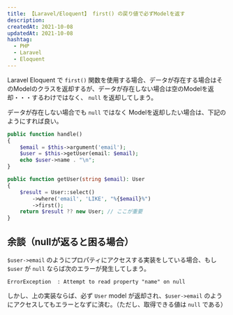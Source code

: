 ```yaml
---
title: 【Laravel/Eloquent】 first() の戻り値で必ずModelを返す
description:
createdAt: 2021-10-08
updatedAt: 2021-10-08
hashtag:
  - PHP
  - Laravel
  - Eloquent
---
```


Laravel Eloquent で `first()` 関数を使用する場合、データが存在する場合はそのModelのクラスを返却するが、データが存在しない場合は空のModelを返却・・・するわけではなく、 `null` を返却してしまう。

データが存在しない場合でも `null` ではなく Modelを返却したい場合は、下記のようにすれば良い。

```php
public function handle()
{
    $email = $this->argument('email');
    $user = $this->getUser(email: $email);
    echo $user->name . "\n";
}

public function getUser(string $email): User
{
    $result = User::select()
        ->where('email', 'LIKE', "%{$email}%")
        ->first();
    return $result ?? new User; // ここが重要
}
```

## 余談（nullが返ると困る場合）

`$user->email` のようにプロパティにアクセスする実装をしている場合、もし `$user` が `null` ならば次のエラーが発生してしまう。
```
ErrorException  : Attempt to read property "name" on null
```

しかし、上の実装ならば、必ず `User` model が返却され、`$user->email` のようにアクセスしてもエラーとなずに済む。（ただし、取得できる値は `null` である）
